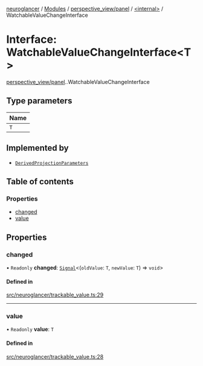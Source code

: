 [neuroglancer](../README.md) / [Modules](../modules.md) / [perspective\_view/panel](../modules/perspective_view_panel.md) / [<internal\>](../modules/perspective_view_panel._internal_.md) / WatchableValueChangeInterface

# Interface: WatchableValueChangeInterface<T\>

[perspective_view/panel](../modules/perspective_view_panel.md).[<internal>](../modules/perspective_view_panel._internal_.md).WatchableValueChangeInterface

## Type parameters

| Name |
| :------ |
| `T` |

## Implemented by

- [`DerivedProjectionParameters`](../classes/perspective_view_panel._internal_.DerivedProjectionParameters.md)

## Table of contents

### Properties

- [changed](perspective_view_panel._internal_.WatchableValueChangeInterface.md#changed)
- [value](perspective_view_panel._internal_.WatchableValueChangeInterface.md#value)

## Properties

### changed

• `Readonly` **changed**: [`Signal`](../classes/util_signal.Signal.md)<(`oldValue`: `T`, `newValue`: `T`) => `void`\>

#### Defined in

[src/neuroglancer/trackable_value.ts:29](https://github.com/ActiveBrainAtlas2/neuroglancer/blob/1beb5d34/src/neuroglancer/trackable_value.ts#L29)

___

### value

• `Readonly` **value**: `T`

#### Defined in

[src/neuroglancer/trackable_value.ts:28](https://github.com/ActiveBrainAtlas2/neuroglancer/blob/1beb5d34/src/neuroglancer/trackable_value.ts#L28)
